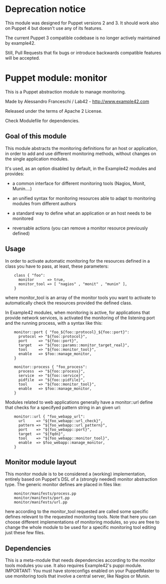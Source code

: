# Deprecation notice

This module was designed for Puppet versions 2 and 3. It should work also on Puppet 4 but doesn't use any of its features.

The current Puppet 3 compatible codebase is no longer actively maintained by example42.

Still, Pull Requests that fix bugs or introduce backwards compatible features will be accepted.


# Puppet module: monitor

This is a Puppet abstraction module to manage monitoring.

Made by Alessandro Franceschi / Lab42 - http://www.example42.com

Released under the terms of Apache 2 License.

Check Modulefile for dependencies.

## Goal of this module
This module abstracts the monitoring definitions for an host or application, in order to add and use different monitoring methods, without changes on the single application modules.

It's used, as an option disabled by default, in the Example42 modules and provides:

* a common interface for different monitoring tools (Nagios, Monit, Munin....)

* an unified syntax for monitoring resources able to adapt to monitoring modules from different authors

* a standard way to define what an application or an host needs to be monitored

* reversable actions (you can remove a monitor resource previously defined)

## Usage
In order to activate automatic monitoring for the resources defined in a class you have to pass, at least, these parameters:

        class { "foo":
          monitor      => true,
          monitor_tool => [ "nagios" , "monit" , "munin" ],
        }

where monitor_tool is an array of the monitor tools you want to activate to automatically check the resources provided the defined class.

In Example42 modules, when monitoring is active,  for applications that provide network services, is activated the monitoring of the listening port and the running process, with a syntax like this:

        monitor::port { "foo_${foo::protocol}_${foo::port}": 
          protocol => "${foo::protocol}",
          port     => "${foo::port}",
          target   => "${foo::params::monitor_target_real}",
          tool     => "${foo::monitor_tool}",
          enable   => $foo::manage_monitor,
        }

        monitor::process { "foo_process":
          process  => "${foo::process}",
          service  => "${foo::service}",
          pidfile  => "${foo::pidfile}",
          tool     => "${foo::monitor_tool}",
          enable   => $foo::manage_monitor,
        }

Modules related to web applications generally have a monitor::url define that checks for a specifyed pattern string in an given url:

        monitor::url { "foo_webapp_url":
          url     => "${foo_webapp::url_check}",
          pattern => "${foo_webapp::url_pattern}",
          port    => "${foo_webapp::port}",
          target  => "${fqdn}",
          tool    => "${foo_webapp::monitor_tool}",
          enable  => $foo_webapp::manage_monitor,
        }

## Monitor module layout 
This monitor module is to be considered a (working) implementation, entirely based on Puppet's DSL of a (strongly needed) monitor abstraction type.
The generic monitor defines are placed in files like:

        monitor/manifests/process.pp
        monitor/manifests/port.pp
        monitor/manifests/url.pp

here according to the monitor_tool requested are called some specific defines relevant to the requested monitoring tools.
Note that here you can choose different implementations of monitoring modules, so you are free to change the whole module to be used for a specific monitoring tool editing just these few files.  

## Dependencies
This is a meta-module that needs dependencies according to the monitor tools modules you use.
It also requires Example42's puppi module.
IMPORTANT: You must have storeconfigs enabled on your PuppetMaster to use monitoring tools that involve a central server, like Nagios or Munin.
